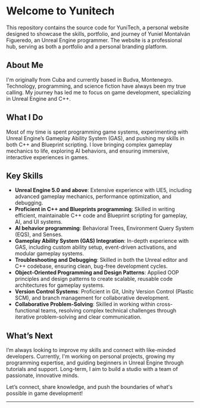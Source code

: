 # Welcome to Yunitech

This repository contains the source code for YuniTech, a personal website designed to showcase the skills, portfolio, and journey of Yuniel Montalván Figueredo, an Unreal Engine programmer. The website is a professional hub, serving as both a portfolio and a personal branding platform.

## About Me
I'm originally from Cuba and currently based in Budva, Montenegro. Technology, programming, and science fiction have always been my true calling. My journey has led me to focus on game development, specializing in Unreal Engine and C++.

## What I Do
Most of my time is spent programming game systems, experimenting with Unreal Engine’s Gameplay Ability System (GAS), and pushing my skills in both C++ and Blueprint scripting. I love bringing complex gameplay mechanics to life, exploring AI behaviors, and ensuring immersive, interactive experiences in games.

## Key Skills
- **Unreal Engine 5.0 and above**: Extensive experience with UE5, including advanced gameplay mechanics, performance optimization, and debugging.
- **Proficient in C++ and Blueprints programming**: Skilled in writing efficient, maintainable C++ code and Blueprint scripting for gameplay, AI, and UI systems.
- **AI behavior programming**: Behavioral Trees, Environment Query System (EQS), and Senses.
- **Gameplay Ability System (GAS) Integration**: In-depth experience with GAS, including custom ability setup, event-driven activations, and modular gameplay systems.
- **Troubleshooting and Debugging**: Skilled in both the Unreal editor and C++ codebase, ensuring clean, bug-free development cycles.
- **Object-Oriented Programming and Design Patterns**: Applied OOP principles and design patterns to create scalable, reusable code architectures for gameplay systems.
- **Version Control Systems**: Proficient in Git, Unity Version Control (Plastic SCM), and branch management for collaborative development.
- **Collaborative Problem-Solving**: Skilled in working within cross-functional teams, resolving complex technical challenges through iterative problem-solving and clear communication.

## What’s Next
I’m always looking to improve my skills and connect with like-minded developers. Currently, I'm working on personal projects, growing my programming expertise, and guiding beginners in Unreal Engine through tutorials and support. Long-term, I aim to build a studio with a team of passionate, innovative minds.

Let’s connect, share knowledge, and push the boundaries of what's possible in game development!

---

